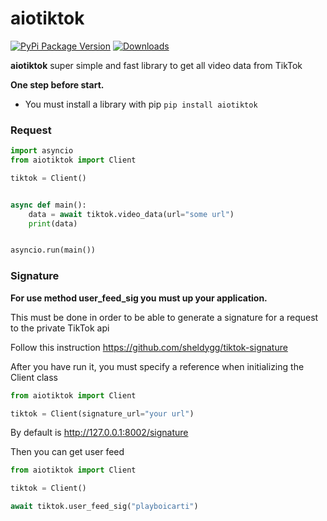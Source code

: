 # aiotiktok

[![PyPi Package Version](https://img.shields.io/pypi/v/aiotiktok?color=blue)](https://pypi.org/project/aiotiktok/)
[![Downloads](https://img.shields.io/pypi/dm/aiotiktok?color=blue)](https://pypi.org/project/aiotiktok/)

**aiotiktok** super simple and fast library to get all video data from TikTok


**One step before start.**
- You must install a library with pip `pip install aiotiktok`

### Request

```python
import asyncio
from aiotiktok import Client

tiktok = Client()


async def main():
    data = await tiktok.video_data(url="some url")
    print(data)


asyncio.run(main())
```

### Signature

**For use method user_feed_sig you must up your application.**

This must be done in order to be able to generate a signature for a request to the private TikTok api

Follow this instruction https://github.com/sheldygg/tiktok-signature

After you have run it, you must specify a reference when initializing the Client class
```python
from aiotiktok import Client

tiktok = Client(signature_url="your url")
```
By default is http://127.0.0.1:8002/signature

Then you can get user feed
```python
from aiotiktok import Client

tiktok = Client()

await tiktok.user_feed_sig("playboicarti")
```